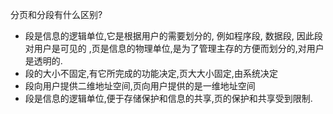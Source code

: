 分页和分段有什么区别?

- 段是信息的逻辑单位,它是根据用户的需要划分的, 例如程序段, 数据段, 因此段对用户是可见的 ,页是信息的物理单位,是为了管理主存的方便而划分的,对用户是透明的.
- 段的大小不固定,有它所完成的功能决定,页大大小固定,由系统决定
- 段向用户提供二维地址空间,页向用户提供的是一维地址空间
- 段是信息的逻辑单位,便于存储保护和信息的共享,页的保护和共享受到限制.

